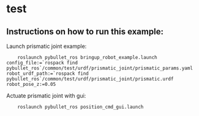 # test

## Instructions on how to run this example:

Launch prismatic joint example:

        roslaunch pybullet_ros bringup_robot_example.launch config_file:=`rospack find pybullet_ros`/common/test/urdf/prismatic_joint/prismatic_params.yaml robot_urdf_path:=`rospack find pybullet_ros`/common/test/urdf/prismatic_joint/prismatic.urdf robot_pose_z:=0.05

Actuate prismatic joint with gui:

        roslaunch pybullet_ros position_cmd_gui.launch
